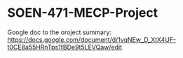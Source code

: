 # SOEN-471-MECP-Project <br>
Google doc to the oroject summary: https://docs.google.com/document/d/1vqNEw_D_XtX4UF-t0CE8a55HRnTps1fBDe9t5LEVQaw/edit <br>
